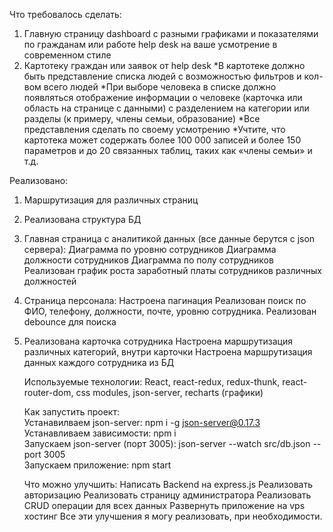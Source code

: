 Что требовалось сделать:
1. Главную страницу dashboard с разными графиками и показателями по гражданам или работе help desk на ваше усмотрение в современном стиле
2. Картотеку граждан или заявок от help desk
*В картотеке должно быть представление списка людей с возможностью фильтров и кол-вом всего людей
*При выборе человека в списке должно появляться отображение информации о человеке (карточка или область на странице с данными) с разделением на категории или разделы (к примеру, члены семьи, образование)
*Все представления сделать по своему усмотрению
*Учтите, что картотека может содержать более 100 000 записей и более 150 параметров и до 20 связанных таблиц, таких как «члены семьи» и т.д.


Реализовано:
1) Маршрутизация для различных страниц
2) Реализована структура БД
3) Главная страница с аналитикой данных (все данные берутся с json сервера):
   Диаграмма по уровню сотрудников
   Диаграмма должности сотрудников
   Диаграмма по полу сотрудников
   Реализован график роста заработный платы сотрудников различных должностей
5) Страница персонала:
	Настроена пагинация
	Реализован поиск по ФИО, телефону, должности, почте, уровню сотрудника.
 	Реализован debounce для поиска
6) Реализована карточка сотрудника
   	Настроена маршрутизация различных категорий, внутри карточки
   	Настроена маршрутизация данных каждого сотрудника из БД

   Используемые технологии:
   React, react-redux, redux-thunk, react-router-dom, css modules, json-server, recharts (графики)

   Как запустить проект: <br />
	   	Устанавилваем json-server: npm i -g json-server@0.17.3 <br />
	 	Устанавливаем зависимости: npm i <br />
	   	Запускаем json-server (порт 3005): json-server --watch src/db.json --port 3005 <br />
	   	Запускаем приложение: npm start <br />
  
   Что можно улучшить:
		Написать Backend на express.js
  		Реализовать авторизацию
  		Реализовать страницу администратора
   		Реализовать CRUD операции для всех данных
   	 	Развернуть приложение на vps хостинг 
   Все эти улучшения я могу реализовать, при необходимости. 
